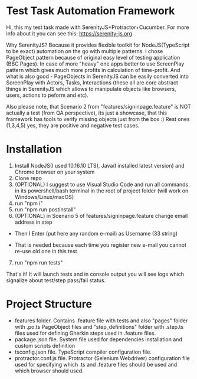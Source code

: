# Test Task Automation Framework
Hi, this my test task made with SerenityJS+Protractor+Cucumber. For more info about it you can see this:
https://serenity-js.org

Why SerenityJS? Because it provides flexible toolkit for NodeJS(TypeScript to be exact) automation on the go with multiple patterns. I chose PageObject pattern because of original easy level of testing application (BBC Pages). In case of more "heavy" one apps better to use ScreenPlay pattern which gives much more profits in calculation of time-profit. And what is also good - PageObjects in SerenityJS can be easily converted into ScreenPlay with Actors, Tasks, Interactions (these all are core abstract things in SerenityJS which allows to manipulate objects like browsers, users, actions to peform and etc).

Also please note, that Scenario 2 from "features/signinpage.feature" is NOT actually a test (from QA perspective), its just a showcase, that this framework has tools to verify missing objects just from the box :) Rest ones (1,3,4,5) yes, they are positive and negative test cases.

# Installation

1. Install NodeJS(I used 10.16.10 LTS), Java(I installed latest version) and Chrome browser on your system
2. Clone repo
3. (OPTIONAL) I suggest to use Visual Studio Code and run all commands in its powershell/bash terminal in the root of project folder (will work on Windows/Linux/macOS)
4. run "npm i"
5. run "npm run postinstall"
6. (OPTIONAL) in Scenario 5 of features/signinpage.feature change email address in step

- Then I Enter (put here any random e-mail) as Username (33 string)

- That is needed because each time you register new e-mail you cannot re-use old one in this test 

7. run "npm run tests"

That's it! It will launch tests and in console output you will see logs which signalize about test/step pass/fail status. 

# Project Structure
- features folder. Contains .feature file with tests and also "pages" folder with .po.ts PageObject files and "step_definitions" folder with .step.ts files used for defining Gherkin steps used in .feature files.
- package.json file. System file used for dependencies installation and custom scripts definition
- tsconfig.json file. TypeScript compiler configuration file. 
- protractor.conf.js file. Protractor (Selenium Webdriver) configuration file used for specifying which .ts and .feature files should be used and which browser should used.



